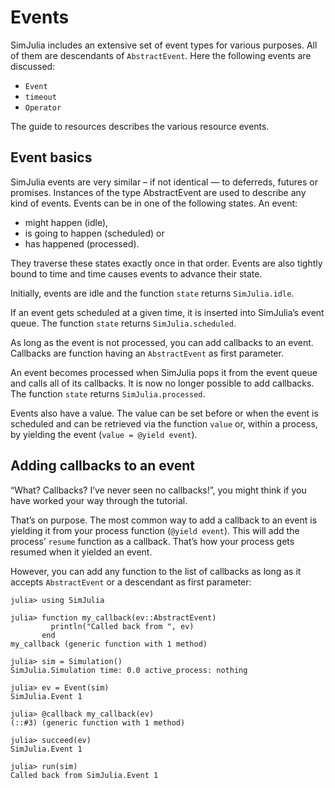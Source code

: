 # Events

SimJulia includes an extensive set of event types for various purposes. All of them are descendants of `AbstractEvent`. Here the following events are discussed:

- `Event`
- `timeout`
- `Operator`

The guide to resources describes the various resource events.

## Event basics

SimJulia events are very similar – if not identical — to deferreds, futures or promises. Instances of the type AbstractEvent are used to describe any kind of events. Events can be in one of the following states. An event:

- might happen (idle),
- is going to happen (scheduled) or
- has happened (processed).

They traverse these states exactly once in that order. Events are also tightly bound to time and time causes events to advance their state.

Initially, events are idle and the function `state` returns `SimJulia.idle`.

If an event gets scheduled at a given time, it is inserted into SimJulia’s event queue. The function `state` returns `SimJulia.scheduled`.

As long as the event is not processed, you can add callbacks to an event. Callbacks are function having an `AbstractEvent` as first parameter.

An event becomes processed when SimJulia pops it from the event queue and calls all of its callbacks. It is now no longer possible to add callbacks. The function `state` returns `SimJulia.processed`.

Events also have a value. The value can be set before or when the event is scheduled and can be retrieved via the function `value` or, within a process, by yielding the event (`value = @yield event`).

## Adding callbacks to an event

“What? Callbacks? I’ve never seen no callbacks!”, you might think if you have worked your way through the tutorial.

That’s on purpose. The most common way to add a callback to an event is yielding it from your process function (`@yield event`). This will add the process’ `resume` function as a callback. That’s how your process gets resumed when it yielded an event.

However, you can add any function to the list of callbacks as long as it accepts `AbstractEvent` or a descendant as first parameter:

```jldoctest
julia> using SimJulia

julia> function my_callback(ev::AbstractEvent)
         println("Called back from ", ev)
       end
my_callback (generic function with 1 method)

julia> sim = Simulation()
SimJulia.Simulation time: 0.0 active_process: nothing

julia> ev = Event(sim)
SimJulia.Event 1

julia> @callback my_callback(ev)
(::#3) (generic function with 1 method)

julia> succeed(ev)
SimJulia.Event 1

julia> run(sim)
Called back from SimJulia.Event 1
```